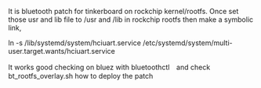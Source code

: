 It is bluetooth patch for tinkerboard on rockchip kernel/rootfs.
Once set those usr and lib file to /usr and /lib in rockchip rootfs then make a symbolic link,

ln -s /lib/systemd/system/hciuart.service /etc/systemd/system/multi-user.target.wants/hciuart.service
 
It works good checking on bluez with bluetoothctl　and check bt_rootfs_overlay.sh how to deploy the patch

